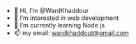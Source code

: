 - 👋 Hi, I’m @WardKhaddour
- 👀 I’m interested in web development
- 🌱 I’m currently learning Node js
- 📫 my email: wardkhaddout@gmail.com

